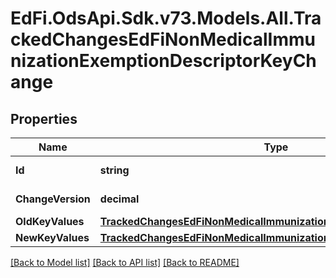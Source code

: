 # EdFi.OdsApi.Sdk.v73.Models.All.TrackedChangesEdFiNonMedicalImmunizationExemptionDescriptorKeyChange

## Properties

Name | Type | Description | Notes
------------ | ------------- | ------------- | -------------
**Id** | **string** | Resource identifier | [optional] 
**ChangeVersion** | **decimal** | Change version | [optional] 
**OldKeyValues** | [**TrackedChangesEdFiNonMedicalImmunizationExemptionDescriptorKey**](TrackedChangesEdFiNonMedicalImmunizationExemptionDescriptorKey.md) |  | [optional] 
**NewKeyValues** | [**TrackedChangesEdFiNonMedicalImmunizationExemptionDescriptorKey**](TrackedChangesEdFiNonMedicalImmunizationExemptionDescriptorKey.md) |  | [optional] 

[[Back to Model list]](../../README.md#documentation-for-models) [[Back to API list]](../../README.md#documentation-for-api-endpoints) [[Back to README]](../../README.md)

